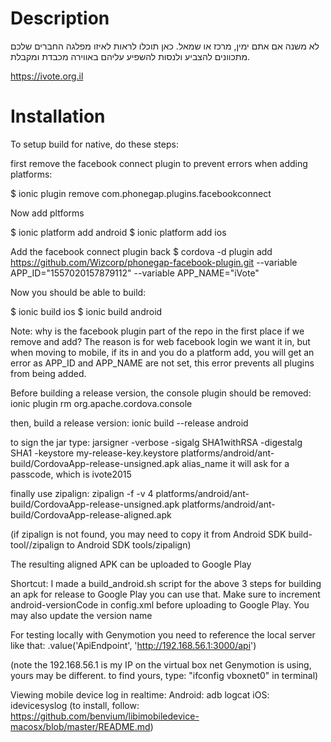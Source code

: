 # Description

לא משנה אם אתם ימין, מרכז או שמאל. כאן תוכלו לראות לאיזו מפלגה החברים שלכם מתכוונים להצביע ולנסות להשפיע עליהם באווירה מכבדת ומקבלת.

https://ivote.org.il

# Installation
To setup build for native, do these steps:

first remove the facebook connect plugin to prevent errors when adding platforms:

$ ionic plugin remove com.phonegap.plugins.facebookconnect

Now add pltforms

$ ionic platform add android
$ ionic platform add ios

Add the facebook connect plugin back
$ cordova -d plugin add https://github.com/Wizcorp/phonegap-facebook-plugin.git --variable APP_ID="1557020157879112" --variable APP_NAME="iVote"

Now you should be able to build:

$ ionic build ios
$ ionic build android


Note: why is the facebook plugin part of the repo in the first place if we remove and add?
The reason is for web facebook login we want it in, but when moving to mobile, if its in and you do a platform add,
you will get an error as APP_ID and APP_NAME are not set, this error prevents all plugins from being added.


Before building a release version, the console plugin should be removed:
ionic plugin rm org.apache.cordova.console

then, build a release version:
ionic build --release android

to sign the jar type:
jarsigner -verbose -sigalg SHA1withRSA -digestalg SHA1 -keystore my-release-key.keystore platforms/android/ant-build/CordovaApp-release-unsigned.apk alias_name
it will ask for a passcode, which is ivote2015

finally use zipalign:
zipalign -f -v 4 platforms/android/ant-build/CordovaApp-release-unsigned.apk platforms/android/ant-build/CordovaApp-release-aligned.apk

(if zipalign is not found, you may need to copy it from Android SDK build-tool/<version>/zipalign to Android SDK tools/zipalign)

The resulting aligned APK can be uploaded to Google Play

Shortcut: I made a build_android.sh script for the above 3 steps for building an apk for release to Google Play
you can use that. Make sure to increment android-versionCode in config.xml before uploading to Google Play. You may also update the version name


For testing locally with Genymotion you need to reference the local server like that:
.value('ApiEndpoint', 'http://192.168.56.1:3000/api')

(note the 192.168.56.1 is my IP on the virtual box net Genymotion is using, yours may be different.
 to find yours, type: "ifconfig vboxnet0" in terminal)

Viewing mobile device log in realtime:
Android: adb logcat
iOS: idevicesyslog (to install, follow: https://github.com/benvium/libimobiledevice-macosx/blob/master/README.md)

